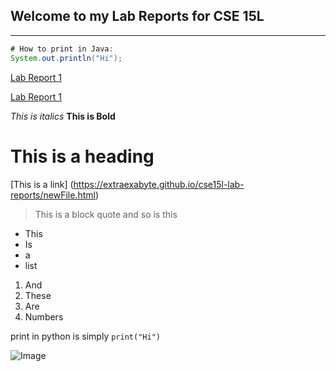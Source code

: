 ## Welcome to my Lab Reports for CSE 15L
---
```java
# How to print in Java:
System.out.println("Hi");
```


[Lab Report 1](lab-report-1-week-2.html)


[Lab Report 1](https://extraexabyte.github.io/cse15l-lab-reports/lab-report-1-week-2.html)

*This is italics*
**This is Bold**

# This is a heading

[This is a link] (https://extraexabyte.github.io/cse15l-lab-reports/newFile.html)


>This is a block quote
>and so is this

* This
* Is
* a
* list

1. And
2. These
3. Are
4. Numbers

print in python is simply `print("Hi")`

![Image](https://extraexabyte.github.io/cse15l-lab-reports/moon.jpeg)

